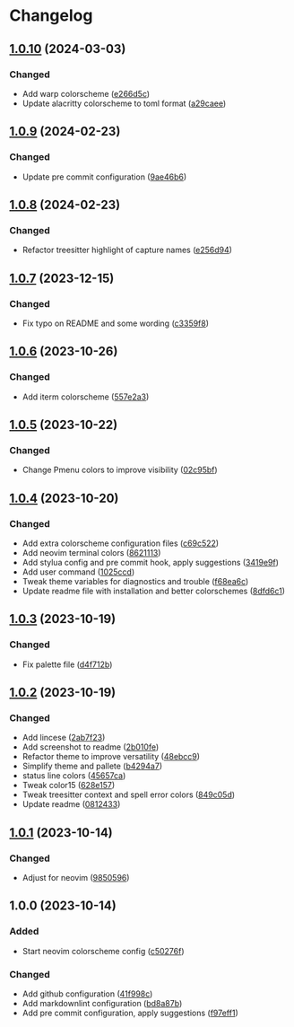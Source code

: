 # Changelog

## [1.0.10](https://github.com/itzalak/thescream.nvim/compare/v1.0.9...v1.0.10) (2024-03-03)


### Changed

* Add warp colorscheme ([e266d5c](https://github.com/itzalak/thescream.nvim/commit/e266d5c30ed1d086d0652030a059776c0113b8c6))
* Update alacritty colorscheme to toml format ([a29caee](https://github.com/itzalak/thescream.nvim/commit/a29caeecaad7839f038d0231f7a4f0cd659e67fc))

## [1.0.9](https://github.com/itzalak/thescream.nvim/compare/v1.0.8...v1.0.9) (2024-02-23)


### Changed

* Update pre commit configuration ([9ae46b6](https://github.com/itzalak/thescream.nvim/commit/9ae46b6f41118aa01dbb7b149ba44cca05a44a93))

## [1.0.8](https://github.com/itzalak/thescream.nvim/compare/v1.0.7...v1.0.8) (2024-02-23)


### Changed

* Refactor treesitter highlight of capture names ([e256d94](https://github.com/itzalak/thescream.nvim/commit/e256d94db86a1231f815660cd686b8864ad52f9b))

## [1.0.7](https://github.com/itzalak/thescream.nvim/compare/v1.0.6...v1.0.7) (2023-12-15)


### Changed

* Fix typo on README and some wording ([c3359f8](https://github.com/itzalak/thescream.nvim/commit/c3359f86291b18f24545048b4b32a356c64449dc))

## [1.0.6](https://github.com/itzalak/thescream.nvim/compare/v1.0.5...v1.0.6) (2023-10-26)


### Changed

* Add iterm colorscheme ([557e2a3](https://github.com/itzalak/thescream.nvim/commit/557e2a31ee7e3162a783bac71dcc48aac8127216))

## [1.0.5](https://github.com/itzalak/thescream.nvim/compare/v1.0.4...v1.0.5) (2023-10-22)


### Changed

* Change Pmenu colors to improve visibility ([02c95bf](https://github.com/itzalak/thescream.nvim/commit/02c95bfe8325c0f36e331183397c49eeb1b0fddd))

## [1.0.4](https://github.com/itzalak/thescream.nvim/compare/v1.0.3...v1.0.4) (2023-10-20)


### Changed

* Add extra colorscheme configuration files ([c69c522](https://github.com/itzalak/thescream.nvim/commit/c69c52244d7beed4b44349971d057c0a79864faf))
* Add neovim terminal colors ([8621113](https://github.com/itzalak/thescream.nvim/commit/86211133df491f3b86ce3181342a9cc1c541aeaf))
* Add stylua config and pre commit hook, apply suggestions ([3419e9f](https://github.com/itzalak/thescream.nvim/commit/3419e9ff026e36422b8b408cd1d1f652b0f4f6de))
* Add user command ([1025ccd](https://github.com/itzalak/thescream.nvim/commit/1025ccdc42f697f6b59743598d5919611e6fa5fa))
* Tweak theme variables for diagnostics and trouble ([f68ea6c](https://github.com/itzalak/thescream.nvim/commit/f68ea6c902f7b5352b7c5651f2642f180cecca55))
* Update readme file with installation and better colorschemes ([8dfd6c1](https://github.com/itzalak/thescream.nvim/commit/8dfd6c131fdde6bef750e1341799bad90fb0bb35))

## [1.0.3](https://github.com/itzalak/thescream.nvim/compare/v1.0.2...v1.0.3) (2023-10-19)


### Changed

* Fix palette file ([d4f712b](https://github.com/itzalak/thescream.nvim/commit/d4f712b7b958848d9471fdf8cf7fe85b13c4ab03))

## [1.0.2](https://github.com/itzalak/thescream.nvim/compare/v1.0.1...v1.0.2) (2023-10-19)


### Changed

* Add lincese ([2ab7f23](https://github.com/itzalak/thescream.nvim/commit/2ab7f2386bb1bebf0dce4f91ed76089e92efc74c))
* Add screenshot to readme ([2b010fe](https://github.com/itzalak/thescream.nvim/commit/2b010fe46473e27abfce231ffcc35ca28f887fa2))
* Refactor theme to improve versatility ([48ebcc9](https://github.com/itzalak/thescream.nvim/commit/48ebcc92693ee9d4f7ba23a945a1b66c98f84b78))
* Simplify theme and pallete ([b4294a7](https://github.com/itzalak/thescream.nvim/commit/b4294a728d1fcfffb89b3127045c0326a54bf2ed))
* status line colors ([45657ca](https://github.com/itzalak/thescream.nvim/commit/45657ca40d4996745e97b0cc53797d58c193abc9))
* Tweak color15 ([628e157](https://github.com/itzalak/thescream.nvim/commit/628e157988a92e7e02150ccfee76172b69a08da4))
* Tweak treesitter context and spell error colors ([849c05d](https://github.com/itzalak/thescream.nvim/commit/849c05d7a89e143a4dd94bc02efb66015246354d))
* Update readme ([0812433](https://github.com/itzalak/thescream.nvim/commit/08124338bfcd075f7183a1228ee9cbb771f39576))

## [1.0.1](https://github.com/itzalak/thescream.nvim/compare/v1.0.0...v1.0.1) (2023-10-14)


### Changed

* Adjust for neovim ([9850596](https://github.com/itzalak/thescream.nvim/commit/985059611782f1ad5f822f31f5ef093d68c38d67))

## 1.0.0 (2023-10-14)


### Added

* Start neovim colorscheme config ([c50276f](https://github.com/itzalak/thescream/commit/c50276f6477645bcf636c9ceb63283b7dc669870))


### Changed

* Add github configuration ([41f998c](https://github.com/itzalak/thescream/commit/41f998cd9ad2b49d1f8cfc9c4be4e73a8d971a03))
* Add markdownlint configuration ([bd8a87b](https://github.com/itzalak/thescream/commit/bd8a87bffcc3cdcdd1bd4c022c8e6886e0523f3f))
* Add pre commit configuration, apply suggestions ([f97eff1](https://github.com/itzalak/thescream/commit/f97eff1e6f7647a80a87baf9380ce4a775be4144))
